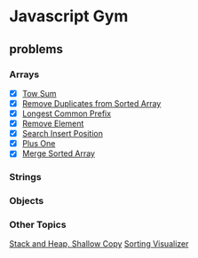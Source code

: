 # Javascript Gym

## problems

### Arrays

- [X] [Tow Sum](./problems/arrays/twosum.md)
- [X] [Remove Duplicates from Sorted Array](./problems/arrays/RemoveDuplicatesfromSortedArray.md)
- [X] [Longest Common Prefix](./problems/arrays/LongestCommonPrefix.md)
- [X] [Remove Element](./problems/arrays/RemoveElement.md)
- [X] [Search Insert Position](./problems/arrays/SearchInsertPosition.md)
- [X] [Plus One](./problems/arrays/PlusOne.md)
- [X] [Merge Sorted Array](./problems/arrays/MergeSortedArray.md)

### Strings


### Objects

### Other Topics
[Stack and Heap, Shallow Copy](./otherTopics/ShallowCopy.md)
[Sorting Visualizer](./otherTopics/sorting-visualizer.html)